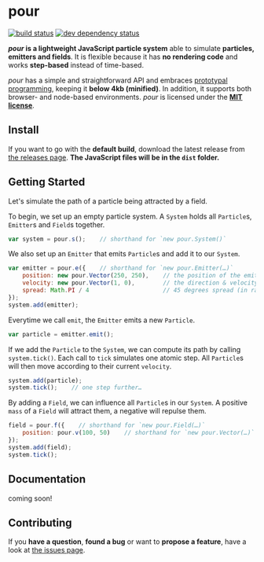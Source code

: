 # pour

[![build status](https://img.shields.io/travis/derhuerst/pour.svg)](https://travis-ci.org/derhuerst/pour)
[![dev dependency status](https://img.shields.io/david/dev/derhuerst/pour.svg)](https://david-dm.org/derhuerst/pour#info=devDependencies)

***pour* is a lightweight JavaScript particle system** able to simulate **particles, emitters and fields**. It is flexible because it has **no rendering code** and works **step-based** instead of time-based.

*pour* has a simple and straightforward API and embraces [prototypal programming](http://davidwalsh.name/javascript-objects-deconstruction#simpler-object-object), keeping it **below 4kb (minified)**. In addition, it supports both browser- and node-based environments. *pour* is licensed under the **[MIT license](LICENSE)**.



## Install

If you want to go with the **default build**, download the latest release from [the releases page](https://github.com/derhuerst/pour/releases). **The JavaScript files will be in the `dist` folder.**


## Getting Started

Let's simulate the path of a particle being attracted by a field.

To begin, we set up an empty particle system. A `System` holds all `Particle`s, `Emitter`s and `Field`s together.

```javascript
var system = pour.s();    // shorthand for `new pour.System()`
```

We also set up an `Emitter` that emits `Particle`s and add it to our `System`.

```javascript
var emitter = pour.e({    // shorthand for `new pour.Emitter(…)`
	position: new pour.Vector(250, 250),	// the position of the emitter
	velocity: new pour.Vector(1, 0),		// the direction & velocity of the particles
	spread: Math.PI / 4						// 45 degrees spread (in radians)
});
system.add(emitter);
```

Everytime we call `emit`, the `Emitter` emits a new `Particle`.

```javascript
var particle = emitter.emit();
```

If we add the `Particle` to the `System`, we can compute its path by calling `system.tick()`. Each call to `tick` simulates one atomic step. All `Particle`s will then move according to their current `velocity`.

```javascript
system.add(particle);
system.tick();    // one step further…
```

By adding a `Field`, we can influence all `Particle`s in our `System`. A positive `mass` of a `Field` will attract them, a negative will repulse them.

```javascript
field = pour.f({    // shorthand for `new pour.Field(…)`
	position: pour.v(100, 50)    // shorthand for `new pour.Vector(…)`
});
system.add(field);
system.tick();
```


## Documentation

coming soon!



## Contributing

If you **have a question**, **found a bug** or want to **propose a feature**, have a look at [the issues page](https://github.com/derhuerst/pour/issues).
